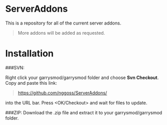 ServerAddons
============

This is a repository for all of the current server addons.
>More addons will be added as requested.

Installation
============

###SVN: 

Right click your garrysmod/garrysmod folder and choose **Svn Checkout**. Copy and paste this link:
>https://github.com/nggoss/ServerAddons/

into the URL bar. Press <OK/Checkout> and wait for files to update.
            
###ZIP:
Download the .zip file and extract it to your garrysmod/garrysmod folder.
